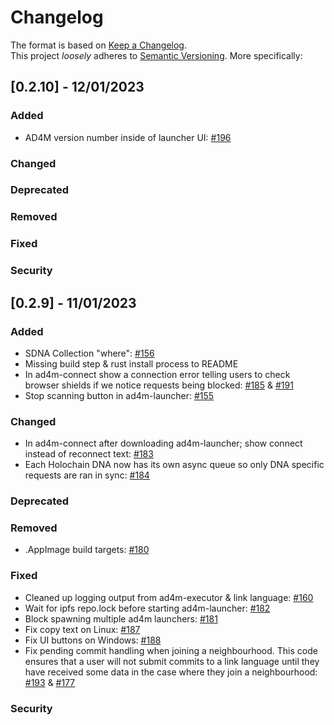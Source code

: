 # Changelog

The format is based on [Keep a Changelog](https://keepachangelog.com/en/1.0.0/).  
This project _loosely_ adheres to [Semantic Versioning](https://semver.org/spec/v2.0.0.html). More specifically:

## [0.2.10] - 12/01/2023

### Added
 - AD4M version number inside of launcher UI: [#196](https://github.com/perspect3vism/ad4m/pull/196)

### Changed

### Deprecated

### Removed

### Fixed

### Security

## [0.2.9] - 11/01/2023

### Added
 - SDNA Collection "where": [#156](https://github.com/perspect3vism/ad4m/pull/156)
 - Missing build step & rust install process to README
 - In ad4m-connect show a connection error telling users to check browser shields if we notice requests being blocked: [#185](https://github.com/perspect3vism/ad4m/pull/185) & [#191](https://github.com/perspect3vism/ad4m/pull/191)
 - Stop scanning button in ad4m-launcher: [#155](https://github.com/perspect3vism/ad4m/pull/155)

### Changed
 - In ad4m-connect after downloading ad4m-launcher; show connect instead of reconnect text: [#183](https://github.com/perspect3vism/ad4m/pull/183)
 - Each Holochain DNA now has its own async queue so only DNA specific requests are ran in sync: [#184](https://github.com/perspect3vism/ad4m/pull/184)

### Deprecated

### Removed
 - .AppImage build targets: [#180](https://github.com/perspect3vism/ad4m/pull/180)

### Fixed
 - Cleaned up logging output from ad4m-executor & link language: [#160](https://github.com/perspect3vism/ad4m/pull/160)
 - Wait for ipfs repo.lock before starting ad4m-launcher: [#182](https://github.com/perspect3vism/ad4m/pull/182)
 - Block spawning multiple ad4m launchers: [#181](https://github.com/perspect3vism/ad4m/pull/181)
 - Fix copy text on Linux: [#187](https://github.com/perspect3vism/ad4m/pull/187)
 - Fix UI buttons on Windows: [#188](https://github.com/perspect3vism/ad4m/pull/188)
 - Fix pending commit handling when joining a neighbourhood. This code ensures that a user will not submit commits to a link language until they have received some data in the case where they join a neighbourhood: [#193](https://github.com/perspect3vism/ad4m/pull/193) & [#177](https://github.com/perspect3vism/ad4m/pull/177)

### Security